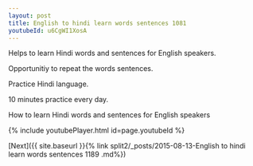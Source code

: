 ```yaml
---
layout: post
title: English to hindi learn words sentences 1081 
youtubeId: u6CgWI1XosA
---
```

 
 
Helps to learn Hindi words and sentences for English speakers.

Opportunitiy to repeat the words sentences. 

Practice Hindi language. 
 
10 minutes practice every day. 
 
How to learn Hindi words and sentences for English speakers 
 
{% include youtubePlayer.html id=page.youtubeId %}
 
 
[Next]({{ site.baseurl }}{% link  split2/_posts/2015-08-13-English to hindi learn words sentences 1189 .md%})
 
